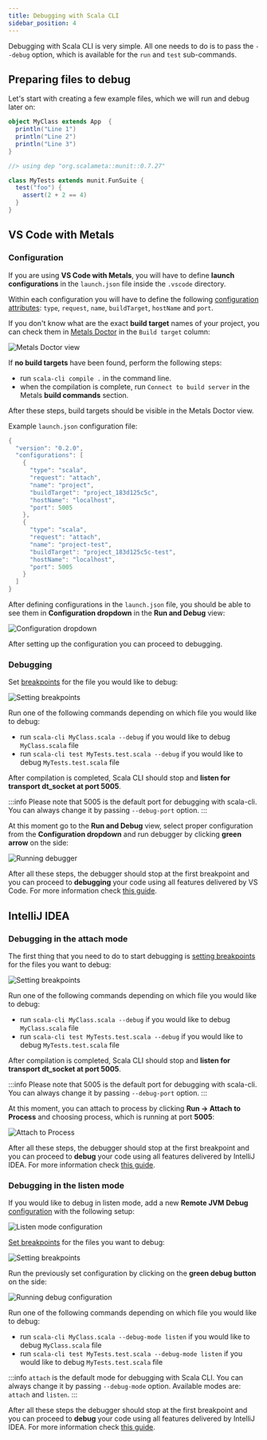 ```yaml
---
title: Debugging with Scala CLI
sidebar_position: 4
---
```


Debugging with Scala CLI is very simple. All one needs to do is to pass the `--debug` option, which is available for the `run` and `test` sub-commands.

## Preparing files to debug

Let's start with creating a few example files, which we will run and debug later on:

```scala title=MyClass.scala
object MyClass extends App  {
  println("Line 1")
  println("Line 2")
  println("Line 3")
}
```

```scala title=MyTests.test.scala
//> using dep "org.scalameta::munit::0.7.27"

class MyTests extends munit.FunSuite {
  test("foo") {
    assert(2 + 2 == 4)
  }
}
```

## VS Code with Metals

### Configuration

If you are using **VS Code with Metals**, you will have to define **launch configurations** in the `launch.json` file inside the `.vscode` directory.

Within each configuration you will have to define the following [configuration attributes](https://code.visualstudio.com/docs/editor/debugging#_launchjson-attributes): `type`, `request`, `name`, `buildTarget`, `hostName` and `port`.

If you don't know what are the exact **build target** names of your project, you can check them in [Metals Doctor](https://scalameta.org/metals/docs/editors/vscode/#run-doctor) in the `Build target` column:

![Metals Doctor view](/img/debugging_run_doctor_view.png)

If **no build targets** have been found, perform the following steps:
- run `scala-cli compile .` in the command line.
- when the compilation is complete, run `Connect to build server` in the Metals **build commands** section.

After these steps, build targets should be visible in the Metals Doctor view.

Example `launch.json` configuration file:

```scala title=.vscode/launch.json
{
  "version": "0.2.0",
  "configurations": [
    {
      "type": "scala",
      "request": "attach",
      "name": "project",
      "buildTarget": "project_183d125c5c",
      "hostName": "localhost",
      "port": 5005
    },
    {
      "type": "scala",
      "request": "attach",
      "name": "project-test",
      "buildTarget": "project_183d125c5c-test",
      "hostName": "localhost",
      "port": 5005
    }	
  ]
}
```

After defining configurations in the `launch.json` file, you should be able to see them in **Configuration dropdown** in the **Run and Debug** view:

![Configuration dropdown](/img/debugging_configuration_dropdown.png)

After setting up the configuration you can proceed to debugging.

### Debugging

Set [breakpoints](https://code.visualstudio.com/docs/editor/debugging#_breakpoints) for the file you would like to debug:

![Setting breakpoints](/img/debugging_setting_breakpoints_vs_code.png)

Run one of the following commands depending on which file you would like to debug:
- run `scala-cli MyClass.scala --debug` if you would like to debug `MyClass.scala` file
- run `scala-cli test MyTests.test.scala --debug` if you would like to debug `MyTests.test.scala` file

After compilation is completed, Scala CLI should stop and **listen for transport dt_socket at port 5005**.

:::info
Please note that 5005 is the default port for debugging with scala-cli. You can always change it by passing `--debug-port` option.
:::

At this moment go to the **Run and Debug** view, select proper configuration from the **Configuration dropdown** and run debugger by clicking **green arrow** on the side:

![Running debugger](/img/debugging_running_debugger.png)

After all these steps, the debugger should stop at the first breakpoint and you can proceed to **debugging** your code using all features delivered by VS Code. For more information check [this guide](https://code.visualstudio.com/docs/editor/debugging).

## IntelliJ IDEA

### Debugging in the attach mode

The first thing that you need to do to start debugging is [setting breakpoints](https://www.jetbrains.com/help/idea/debugging-your-first-java-application.html#setting-breakpoints) for the files you want to debug:

![Setting breakpoints](/img/debugging_setting_breakpoints_intellij.png)

Run one of the following commands depending on which file you would like to debug:
- run `scala-cli MyClass.scala --debug` if you would like to debug `MyClass.scala` file
- run `scala-cli test MyTests.test.scala --debug` if you would like to debug `MyTests.test.scala` file

After compilation is completed, Scala CLI should stop and **listen for transport dt_socket at port 5005**.

:::info
Please note that 5005 is the default port for debugging with scala-cli. You can always change it by passing `--debug-port` option.
:::

At this moment, you can attach to process by clicking **Run -> Attach to Process** and choosing process, which is running at port **5005**:

![Attach to Process](/img/debugging_attach_to_process.png)

After all these steps, the debugger should stop at the first breakpoint and you can proceed to **debug** your code using all features delivered by IntelliJ IDEA. For more information check [this guide](https://www.jetbrains.com/help/idea/debugging-your-first-java-application.html#analyzing-state).

### Debugging in the listen mode

If you would like to debug in listen mode, add a new **Remote JVM Debug** [configuration](https://www.jetbrains.com/help/idea/run-debug-configuration.html) with the following setup:

![Listen mode configuration](/img/debugging_listen_mode_config.png)

[Set breakpoints](https://www.jetbrains.com/help/idea/debugging-your-first-java-application.html#setting-breakpoints) for the files you want to debug:

![Setting breakpoints](/img/debugging_setting_breakpoints_intellij.png)

Run the previously set configuration by clicking on the **green debug button** on the side:

![Running debug configuration](/img/debugging_running_debug_configuration.png)

Run one of the following commands depending on which file you would like to debug:
- run `scala-cli MyClass.scala --debug-mode listen` if you would like to debug `MyClass.scala` file
- run `scala-cli test MyTests.test.scala --debug-mode listen` if you would like to debug `MyTests.test.scala` file

:::info
`attach` is the default mode for debugging with Scala CLI. You can always change it by passing `--debug-mode` option. Available modes are: `attach` and `listen`.
:::

After all these steps the debugger should stop at the first breakpoint and you can proceed to **debug** your code using all features delivered by IntelliJ IDEA. For more information check [this guide](https://www.jetbrains.com/help/idea/debugging-your-first-java-application.html#analyzing-state).